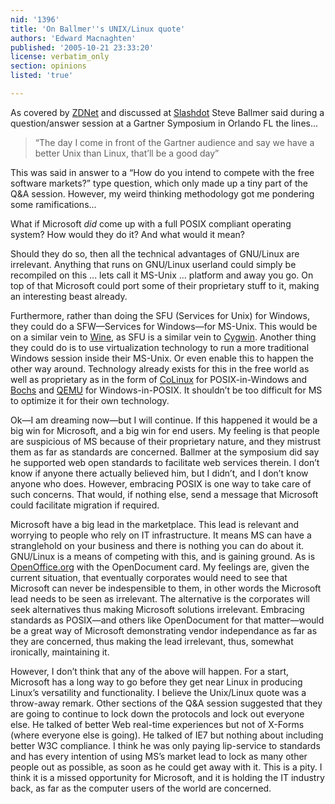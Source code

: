 ```yaml
---
nid: '1396'
title: 'On Ballmer''s UNIX/Linux quote'
authors: 'Edward Macnaghten'
published: '2005-10-21 23:33:20'
license: verbatim_only
section: opinions
listed: 'true'

---
```

As covered by [ZDNet](http://blogs.zdnet.com/BTL/index.php?p=2042) and discussed at [Slashdot](http://linux.slashdot.org/article.pl?sid=05/10/20/1212200&tid=109&tid=218&tid=106) Steve Ballmer said during a question/answer session at a Gartner Symposium in Orlando FL the lines...


>“The day I come in front of the Gartner audience and say we have a better Unix than Linux, that’ll be a good day”

This was said in answer to a “How do you intend to compete with the free software markets?” type question, which only made up a tiny part of the Q&A session. However, my weird thinking methodology got me pondering some ramifications...

What if Microsoft _did_ come up with a full POSIX compliant operating system? How would they do it? And what would it mean?

Should they do so, then all the technical advantages of GNU/Linux are irrelevant. Anything that runs on GNU/Linux userland could simply be recompiled on this ... lets call it MS-Unix ... platform and away you go. On top of that Microsoft could port some of their proprietary stuff to it, making an interesting beast already.

Furthermore, rather than doing the SFU (Services for Unix) for Windows, they could do a SFW—Services for Windows—for MS-Unix. This would be on a similar vein to [Wine](http://www.winehq.org), as SFU is a similar vein to [Cygwin](http://sources.redhat.com/cygwin). Another thing they could do is to use virtualization technology to run a more traditional Windows session inside their MS-Unix. Or even enable this to happen the other way around. Technology already exists for this in the free world as well as proprietary as in the form of [CoLinux](http://www.colinux.org) for POSIX-in-Windows and [Bochs](http://bochs.sourceforge.net/) and [QEMU](http://fabrice.bellard.free.fr/qemu/) for Windows-in-POSIX. It shouldn’t be too difficult for MS to optimize it for their own technology.

Ok—I am dreaming now—but I will continue. If this happened it would be a big win for Microsoft, and a big win for end users. My feeling is that people are suspicious of MS because of their proprietary nature, and they mistrust them as far as standards are concerned. Ballmer at the symposium did say he supported web open standards to facilitate web services therein. I don’t know if anyone there actually believed him, but I didn’t, and I don’t know anyone who does. However, embracing POSIX is one way to take care of such concerns. That would, if nothing else, send a message that Microsoft could facilitate migration if required.

Microsoft have a big lead in the marketplace. This lead is relevant and worrying to people who rely on IT infrastructure. It means MS can have a stranglehold on your business and there is nothing you can do about it. GNU/Linux is a means of competing with this, and is gaining ground. As is [OpenOffice.org](http://www.openoffice.org) with the OpenDocument card. My feelings are, given the current situation, that eventually corporates would need to see that Microsoft can never be indespensible to them, in other words the Microsoft lead needs to be seen as irrelevant. The alternative is the corporates will seek alternatives thus making Microsoft solutions irrelevant. Embracing standards as POSIX—and others like OpenDocument for that matter—would be a great way of Microsoft demonstrating vendor independance as far as they are concerned, thus making the lead irrelevant, thus, somewhat ironically, maintaining it.

However, I don’t think that any of the above will happen. For a start, Microsoft has a long way to go before they get near Linux in producing Linux’s versatility and functionality. I believe the Unix/Linux quote was a throw-away remark. Other sections of the Q&A session suggested that they are going to continue to lock down the protocols and lock out everyone else. He talked of better Web real-time experiences but not of X-Forms (where everyone else is going). He talked of IE7 but nothing about including better W3C compliance. I think he was only paying lip-service to standards and has every intention of using MS’s market lead to lock as many other people out as possible, as soon as he could get away with it. This is a pity. I think it is a missed opportunity for Microsoft, and it is holding the IT industry back, as far as the computer users of the world are concerned.

